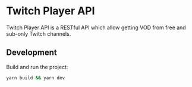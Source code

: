# Twitch Player API
Twitch Player API is a RESTful API which allow getting VOD from free and sub-only Twitch channels.

## Development
Build and run the project:
```sh
yarn build && yarn dev
```
